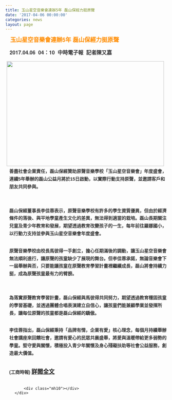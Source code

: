 ```yaml
---
title: 玉山星空音樂會連辦5年 磊山保經力挺原聲
date: '2017-04-06 00:00:00'
categories: news
layout: page
---
```


<div class="text">
			<h1 style="border: 0px none; margin: 0px; outline: none 0px; padding: 0px; font-stretch: normal; font-size: 30px; line-height: 1.3; font-family: 微软雅黑, 黑体, &quot;helvetica neue&quot;, &quot;lucida grande&quot;, Arial, PMingLiU, &quot;Trebuchet MS&quot;, Helvetica, Verdana, sans-serif; color: rgb(49, 49, 51); width: 630px;">
	<strong><span style="color:#ff8c00;"><span style="font-size:18px;">&nbsp; &nbsp;玉山星空音樂會連辦5年 磊山保經力挺原聲</span></span></strong></h1>
<div>
	&nbsp;</div>
<h1 style="border: 0px none; margin: 0px; outline: none 0px; padding: 0px; font-stretch: normal; font-size: 30px; line-height: 1.3; font-family: 微软雅黑, 黑体, &quot;helvetica neue&quot;, &quot;lucida grande&quot;, Arial, PMingLiU, &quot;Trebuchet MS&quot;, Helvetica, Verdana, sans-serif; color: rgb(49, 49, 51); width: 630px;">
	<strong><span style="font-size: 16px;">&nbsp; &nbsp;2017.04.06 &nbsp;04：10 &nbsp;中時電子報 &nbsp;記者陳又嘉</span></strong></h1>
<div>
	&nbsp;</div>
<h1 style="border: 0px none; margin: 0px; outline: none 0px; padding: 0px; font-stretch: normal; font-size: 30px; line-height: 1.3; font-family: 微软雅黑, 黑体, &quot;helvetica neue&quot;, &quot;lucida grande&quot;, Arial, PMingLiU, &quot;Trebuchet MS&quot;, Helvetica, Verdana, sans-serif; color: rgb(49, 49, 51); width: 630px;">
	<strong><span style="font-size: 16px;">&nbsp;<img alt="" src="http://lsapp.leishan.com.tw/UserFiles/images/%E5%9C%96%E8%AA%AA%EF%BC%9A%E7%A3%8A%E5%B1%B1%E4%BF%9D%E7%B6%93%E8%91%A3%E4%BA%8B%E9%95%B7%E6%9D%8E%E4%BD%B3%E8%93%89%E8%88%87%E7%B8%BD%E7%B6%93%E7%90%86%E8%A8%B1%E5%BC%98%E5%81%89%EF%BC%8C%E5%B8%B6%E9%A0%98%E5%AE%A2%E6%88%B6%E6%9C%8B%E5%8F%8B%E5%89%8D%E5%BE%80%E7%BE%85%E5%A8%9C%E5%9C%8B%E5%B0%8F%E8%81%BD%E5%8E%9F%E8%81%B2%E5%AD%A9%E5%AD%90%E6%BC%94%E5%87%BA%EF%BC%8C%E6%A6%AE%E5%B9%B8%E8%83%BD%E6%88%90%E7%82%BA%E5%AD%A9%E5%AD%90%E6%88%90%E9%95%B7%E8%83%8C%E5%BE%8C%E6%9C%80%E5%A4%A7%E7%9A%84%E6%94%AF%E6%8C%81.JPG" style="width: 490px; height: 327px;">&nbsp;</span></strong></h1>
<p style="border: 0px none; margin: 0px 0px 30px 12px; outline: none 0px; padding: 0px; font-size: 18px; line-height: 1.7; color: rgb(51, 51, 51); font-family: &quot;Microsoft JhengHei&quot;, sans-serif;">
	<strong><span style="font-size:14px;">善盡社會企業責任，磊山保經贊助原聲音樂學校「玉山星空音樂會」年度盛會，連續5年舉辦的磊山公益月將於15日啟動，以實際行動支持原聲，並邀請客戶和朋友共同參與。</span></strong></p>
<div id="div-gpt-ad-1489561879560-0" style="border: 0px none; margin: 0px; outline: none 0px; padding: 0px; color: rgb(51, 51, 51); font-family: &quot;Microsoft JhengHei&quot;, sans-serif; font-size: 18px;">
	&nbsp;</div>
<p style="border: 0px none; margin: 0px 0px 30px 12px; outline: none 0px; padding: 0px; font-size: 18px; line-height: 1.7; color: rgb(51, 51, 51); font-family: &quot;Microsoft JhengHei&quot;, sans-serif;">
	<strong><span style="font-size:14px;">磊山保經董事長李佳蓉表示，原聲音樂學校有許多的學生資質優異，但由於經濟條件的落後、與平地學童產生文化的差異，無法得到適當的栽培。磊山長期關注兒童及青少年教育和發展，期望透過教育改變孩子的一生，每年前往羅娜國小，以行動力支持並參與玉山星空音樂會年度盛會。</span></strong></p>
<p style="border: 0px none; margin: 0px 0px 30px 12px; outline: none 0px; padding: 0px; font-size: 18px; line-height: 1.7; color: rgb(51, 51, 51); font-family: &quot;Microsoft JhengHei&quot;, sans-serif;">
	<strong><span style="font-size:14px;">原聲音樂學校由校長馬彼得一手創立，擔心任期滿後的調動，讓玉山星空音樂會無法順利進行，讓原聲的孩童缺少了展現的舞台。但李佳蓉承諾，無論音樂會下一屆舉辦與否，只要能讓孩童在原聲教育學習計畫裡繼續成長，磊山將會持續力挺，成為原聲孩童最有力的臂膀。</span></strong></p>
<div id="div-gpt-ad-Mobile-In-Read" style="border: 0px none; margin: 0px; outline: none 0px; padding: 0px; color: rgb(51, 51, 51); font-family: &quot;Microsoft JhengHei&quot;, sans-serif; font-size: 18px;">
	&nbsp;</div>
<p style="border: 0px none; margin: 0px 0px 30px 12px; outline: none 0px; padding: 0px; font-size: 18px; line-height: 1.7; color: rgb(51, 51, 51); font-family: &quot;Microsoft JhengHei&quot;, sans-serif;">
	<strong><span style="font-size:14px;">為落實原聲教育學習計畫，磊山保經與馬彼得共同努力，期望透過教育穩固孩童的學習基礎，並透過團體合唱表演建立自信心，讓孩童們能兼顧學業並發揮所長，讓每位原聲的孩童都是磊山保經的驕傲。</span></strong></p>
<p style="border: 0px none; margin: 0px 0px 30px 12px; outline: none 0px; padding: 0px; font-size: 18px; line-height: 1.7; color: rgb(51, 51, 51); font-family: &quot;Microsoft JhengHei&quot;, sans-serif;">
	<strong><span style="font-size:14px;">李佳蓉指出，磊山保經秉持「品牌有情，企業有愛」核心理念，每個月持續舉辦社會講座來回饋社會，邀請有愛心的民眾共襄盛舉，將愛與溫暖帶給更多弱勢的學童。堅守愛與關懷，積極投入青少年關懷及身心殘礙扶助等社會公益服務，創造最大價值。</span></strong></p>
<p style="border: 0px none; margin: 0px 0px 30px 12px; outline: none 0px; padding: 0px; font-size: 18px; line-height: 1.7; color: rgb(51, 51, 51); font-family: &quot;Microsoft JhengHei&quot;, sans-serif;">
	<strong><span style="font-size:14px;">(工商時報)&nbsp;</span><a href="http://www.chinatimes.com/newspapers/20170406000158-260208" style="font-family: &quot;Microsoft Jhenghei&quot;, Verdana, Arial, PMingLiU, sans-serif;">詳閱全文</a></strong></p>

			<div class="mh10"></div>
		</div>